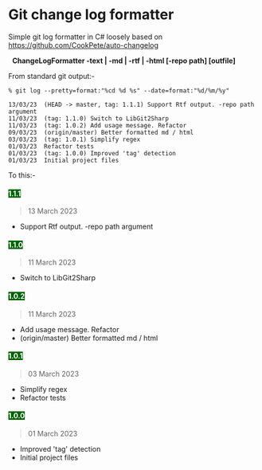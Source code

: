 ﻿# Git change log formatter

Simple git log formatter in C# loosely based on https://github.com/CookPete/auto-changelog

&nbsp;&nbsp;**ChangeLogFormatter -text | -md | -rtf | -html [-repo path] [outfile]** 



From standard git output:-
```
% git log --pretty=format:"%cd %d %s" --date=format:"%d/%m/%y"

13/03/23  (HEAD -> master, tag: 1.1.1) Support Rtf output. -repo path argument
11/03/23  (tag: 1.1.0) Switch to LibGit2Sharp
11/03/23  (tag: 1.0.2) Add usage message. Refactor
09/03/23  (origin/master) Better formatted md / html
03/03/23  (tag: 1.0.1) Simplify regex
01/03/23  Refactor tests
01/03/23  (tag: 1.0.0) Improved 'tag' detection
01/03/23  Initial project files
```

To this:-
#### <span style="background-color:rgb(0,100,0);color:rgb(255,255,255)">1.1.1</span>
> 13 March 2023
- Support Rtf output. -repo path argument
#### <span style="background-color:rgb(0,100,0);color:rgb(255,255,255)">1.1.0</span>
> 11 March 2023
- Switch to LibGit2Sharp
#### <span style="background-color:rgb(0,100,0);color:rgb(255,255,255)">1.0.2</span>
> 11 March 2023
- Add usage message. Refactor
- (origin/master) Better formatted md / html
#### <span style="background-color:rgb(0,100,0);color:rgb(255,255,255)">1.0.1</span>
> 03 March 2023
- Simplify regex
- Refactor tests
#### <span style="background-color:rgb(0,100,0);color:rgb(255,255,255)">1.0.0</span>
> 01 March 2023
- Improved 'tag' detection
- Initial project files